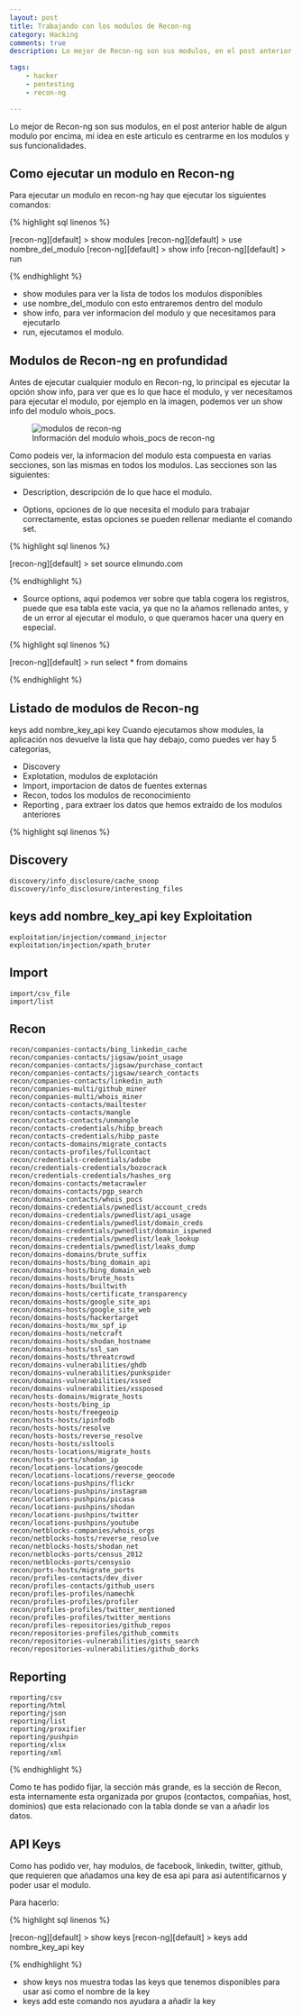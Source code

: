 ```yaml
---
layout: post
title: Trabajando con los modulos de Recon-ng
category: Hacking
comments: true
description: Lo mejor de Recon-ng son sus modulos, en el post anterior hable de algun modulo por encima, mi idea en este articulo es centrarme en los modulos y sus funcionalidades.

tags:   
    - hacker
    - pentesting
    - recon-ng

---
```


Lo mejor de Recon-ng son sus modulos, en el post anterior hable de algun modulo por encima, mi idea en este articulo es centrarme en los modulos y sus funcionalidades.

## Como ejecutar un modulo en Recon-ng

Para ejecutar un modulo en recon-ng hay que ejecutar los siguientes comandos:

{% highlight sql linenos %}

[recon-ng][default] > show modules
[recon-ng][default] > use nombre_del_modulo
[recon-ng][default] > show info
[recon-ng][default] > run

{% endhighlight %}

* show modules para ver la lista de todos los modulos disponibles
* use nombre_del_modulo con esto entraremos dentro del modulo
* show info, para ver informacion del modulo y que necesitamos para ejecutarlo
* run, ejecutamos el modulo.


## Modulos de Recon-ng en profundidad


Antes de ejecutar cualquier modulo en Recon-ng, lo principal es ejecutar la opción show info, para ver que es lo que hace el modulo, y ver necesitamos para ejecutar el modulo, por ejemplo en la imagen, podemos ver un show info del modulo whois_pocs.

<figure>
<img alt="modulos de recon-ng" src="/resources/images/recon-ng.png"/>
<figcaption>
Información del modulo whois_pocs de recon-ng 
</figcaption>
</figure>

Como podeis ver, la informacion del modulo esta compuesta en varias secciones, son las mismas en todos los modulos. Las secciones son las siguientes:

* Description, descripción de lo que hace el modulo.

* Options, opciones de lo que necesita el modulo para trabajar correctamente, estas opciones se pueden rellenar mediante el comando set.

{% highlight sql linenos %}

[recon-ng][default] > set source elmundo.com

{% endhighlight %}

* Source options, aqui podemos ver sobre que tabla cogera los registros, puede que esa tabla este vacia, ya que no la añamos rellenado antes, y de un error al ejecutar el modulo, o que queramos hacer una query en especial.

{% highlight sql linenos %}

[recon-ng][default] > run select * from domains

{% endhighlight %}

## Listado de modulos de Recon-ng
keys add nombre_key_api key
Cuando ejecutamos show modules, la aplicación nos devuelve la lista que hay debajo, como puedes ver hay 5 categorias,

* Discovery
* Explotation, modulos de explotación
* Import, importacion de datos de fuentes externas
* Recon, todos los modulos de reconocimiento
* Reporting , para extraer los datos que hemos extraido de los modulos anteriores


{% highlight sql linenos %}

Discovery
  ---------
    discovery/info_disclosure/cache_snoop
    discovery/info_disclosure/interesting_files
keys add nombre_key_api key
  Exploitation
  ------------
    exploitation/injection/command_injector
    exploitation/injection/xpath_bruter

  Import
  ------
    import/csv_file
    import/list

  Recon
  -----
    recon/companies-contacts/bing_linkedin_cache
    recon/companies-contacts/jigsaw/point_usage
    recon/companies-contacts/jigsaw/purchase_contact
    recon/companies-contacts/jigsaw/search_contacts
    recon/companies-contacts/linkedin_auth
    recon/companies-multi/github_miner
    recon/companies-multi/whois_miner
    recon/contacts-contacts/mailtester
    recon/contacts-contacts/mangle
    recon/contacts-contacts/unmangle
    recon/contacts-credentials/hibp_breach
    recon/contacts-credentials/hibp_paste
    recon/contacts-domains/migrate_contacts
    recon/contacts-profiles/fullcontact
    recon/credentials-credentials/adobe
    recon/credentials-credentials/bozocrack
    recon/credentials-credentials/hashes_org
    recon/domains-contacts/metacrawler
    recon/domains-contacts/pgp_search
    recon/domains-contacts/whois_pocs
    recon/domains-credentials/pwnedlist/account_creds
    recon/domains-credentials/pwnedlist/api_usage
    recon/domains-credentials/pwnedlist/domain_creds
    recon/domains-credentials/pwnedlist/domain_ispwned
    recon/domains-credentials/pwnedlist/leak_lookup
    recon/domains-credentials/pwnedlist/leaks_dump
    recon/domains-domains/brute_suffix
    recon/domains-hosts/bing_domain_api
    recon/domains-hosts/bing_domain_web
    recon/domains-hosts/brute_hosts
    recon/domains-hosts/builtwith
    recon/domains-hosts/certificate_transparency
    recon/domains-hosts/google_site_api
    recon/domains-hosts/google_site_web
    recon/domains-hosts/hackertarget
    recon/domains-hosts/mx_spf_ip
    recon/domains-hosts/netcraft
    recon/domains-hosts/shodan_hostname
    recon/domains-hosts/ssl_san
    recon/domains-hosts/threatcrowd
    recon/domains-vulnerabilities/ghdb
    recon/domains-vulnerabilities/punkspider
    recon/domains-vulnerabilities/xssed
    recon/domains-vulnerabilities/xssposed
    recon/hosts-domains/migrate_hosts
    recon/hosts-hosts/bing_ip
    recon/hosts-hosts/freegeoip
    recon/hosts-hosts/ipinfodb
    recon/hosts-hosts/resolve
    recon/hosts-hosts/reverse_resolve
    recon/hosts-hosts/ssltools
    recon/hosts-locations/migrate_hosts
    recon/hosts-ports/shodan_ip
    recon/locations-locations/geocode
    recon/locations-locations/reverse_geocode
    recon/locations-pushpins/flickr
    recon/locations-pushpins/instagram
    recon/locations-pushpins/picasa
    recon/locations-pushpins/shodan
    recon/locations-pushpins/twitter
    recon/locations-pushpins/youtube
    recon/netblocks-companies/whois_orgs
    recon/netblocks-hosts/reverse_resolve
    recon/netblocks-hosts/shodan_net
    recon/netblocks-ports/census_2012
    recon/netblocks-ports/censysio
    recon/ports-hosts/migrate_ports
    recon/profiles-contacts/dev_diver
    recon/profiles-contacts/github_users
    recon/profiles-profiles/namechk
    recon/profiles-profiles/profiler
    recon/profiles-profiles/twitter_mentioned
    recon/profiles-profiles/twitter_mentions
    recon/profiles-repositories/github_repos
    recon/repositories-profiles/github_commits
    recon/repositories-vulnerabilities/gists_search
    recon/repositories-vulnerabilities/github_dorks

  Reporting
  ---------
    reporting/csv
    reporting/html
    reporting/json
    reporting/list
    reporting/proxifier
    reporting/pushpin
    reporting/xlsx
    reporting/xml

{% endhighlight %}

Como te has podido fijar, la sección más grande, es la sección de Recon, esta internamente esta organizada por grupos (contactos, compañias, host, dominios) que esta relacionado con la tabla donde se van a añadir los datos.

## API Keys

Como has podido ver, hay modulos, de facebook, linkedin, twitter, github, que requieren que añadamos una key de esa api para asi autentificarnos y poder usar el modulo.

Para hacerlo:

{% highlight sql linenos %}

[recon-ng][default] > show keys
[recon-ng][default] > keys add nombre_key_api key

{% endhighlight %}

* show keys nos muestra todas las keys que tenemos disponibles para usar asi como el nombre de la key
* keys add este comando nos ayudara a añadir la key





